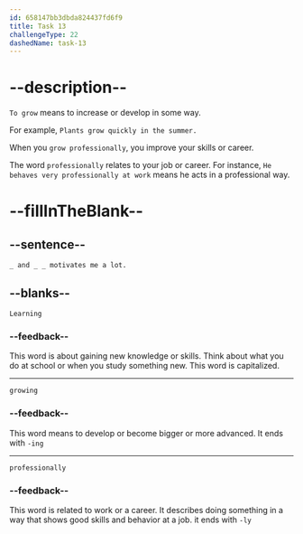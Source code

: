 ```yaml
---
id: 658147bb3dbda824437fd6f9
title: Task 13
challengeType: 22
dashedName: task-13
---
```


<!--
AUDIO REFERENCE: 
Maria: Learning and growing professionally motivates me a lot.
-->

# --description--

`To grow` means to increase or develop in some way. 

For example, `Plants grow quickly in the summer.` 

When you `grow professionally`, you improve your skills or career. 

The word `professionally` relates to your job or career. For instance, `He behaves very professionally at work` means he acts in a professional way.

# --fillInTheBlank--

## --sentence--

`_ and _ _ motivates me a lot.`

## --blanks--

`Learning`

### --feedback--

This word is about gaining new knowledge or skills. Think about what you do at school or when you study something new. This word is capitalized. 

---

`growing`

### --feedback--

This word means to develop or become bigger or more advanced. It ends with `-ing`

---

`professionally`

### --feedback--

This word is related to work or a career. It describes doing something in a way that shows good skills and behavior at a job. it ends with `-ly`
